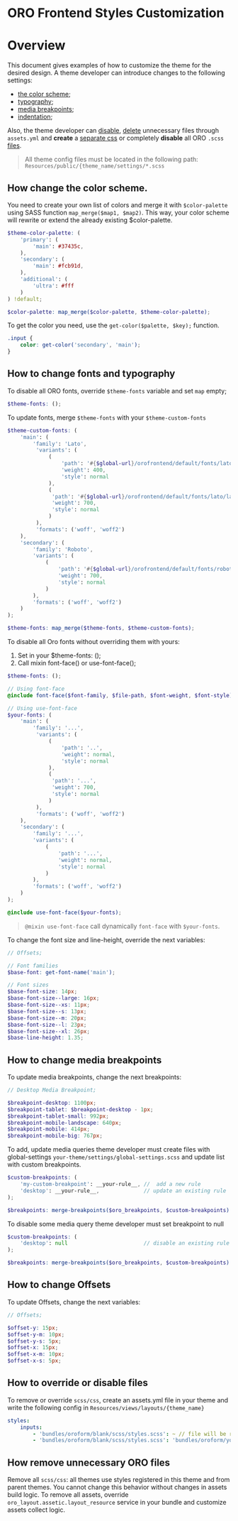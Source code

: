 # ORO Frontend Styles Customization

# Overview

This document gives examples of how to customize the theme for the desired design.
A theme developer can introduce changes to the following settings:
* [the color scheme](#how-change-the-color-scheme);
* [typography](#how-to-change-fonts-and-typography);
* [media breakpoints](#how-to-change-media-breakpoints);
* [indentation](#how-to-change-offsets);

Also, the theme developer can [disable](#how-to-override-or-disable-files), [delete](#how-to-override-or-disable-files)
unnecessary files through `assets.yml`
and **create** a [separate css](https://github.com/orocrm/platform/blob/master/src/Oro/Bundle/LayoutBundle/Resources/doc/config_definition.md)
or completely **disable** all ORO `.scss` [files](#how-remove-unnecessary-oro-files).

> All  theme config files must be located in the following path: `Resources/public/{theme_name/settings/*.scss`

## How change the color scheme.

You need to create your own list of colors and merge it with `$color-palette` using SASS function `map_merge($map1, $map2)`.
This way, your color scheme will rewrite or extend the already existing $color-palette.

````scss
$theme-color-palette: (
    'primary': (
        'main': #37435c,
    ),
    'secondary': (
        'main': #fcb91d,
    ),
    'additional': (
        'ultra': #fff
    )
) !default;

$color-palette: map_merge($color-palette, $theme-color-palette);

````

To get the color you need, use the `get-color($palette, $key);` function.

````scss
.input {
    color: get-color('secondary', 'main');
}
````

## How to change fonts and typography
To disable all ORO fonts, override `$theme-fonts` variable and set `map` empty;

````scss
$theme-fonts: ();
````

To update fonts, merge `$theme-fonts` with your `$theme-custom-fonts`

````scss
$theme-custom-fonts: (
    'main': (
        'family': 'Lato',
         'variants': (
             (
                 'path': '#{$global-url}/orofrontend/default/fonts/lato/lato-regular-webfont',
                 'weight': 400,
                 'style': normal
             ),
             (
              'path': '#{$global-url}/orofrontend/default/fonts/lato/lato-bold-webfont',
              'weight': 700,
              'style': normal
             )
         ),
         'formats': ('woff', 'woff2')
    ),
    'secondary': (
        'family': 'Roboto',
        'variants': (
            (
                'path': '#{$global-url}/orofrontend/default/fonts/roboto/roboto-regular-webfont',
                'weight': 700,
                'style': normal
            )
        ),
        'formats': ('woff', 'woff2')
    )
);

$theme-fonts: map_merge($theme-fonts, $theme-custom-fonts);
````

To disable all Oro fonts without overriding them with yours:
1. Set in your $theme-fonts: ();
2. Call mixin font-face() or use-font-face();

````scss
$theme-fonts: ();

// Using font-face
@include font-face($font-family, $file-path, $font-weight, $font-style);

// Using use-font-face
$your-fonts: (
    'main': (
        'family': '...',
         'variants': (
             (
                 'path': '..',
                 'weight': normal,
                 'style': normal
             ),
             (
              'path': '...',
              'weight': 700,
              'style': normal
             )
         ),
         'formats': ('woff', 'woff2')
    ),
    'secondary': (
        'family': '...',
        'variants': (
            (
                'path': '...',
                'weight': normal,
                'style': normal
            )
        ),
        'formats': ('woff', 'woff2')
    )
);

@include use-font-face($your-fonts);
````

> `@mixin use-font-face` call dynamically `font-face` with `$your-fonts`.


To change the font size and line-height, override the next variables:
````scss
// Offsets;

// Font families
$base-font: get-font-name('main');

// Font sizes
$base-font-size: 14px;
$base-font-size--large: 16px;
$base-font-size--xs: 11px;
$base-font-size--s: 13px;
$base-font-size--m: 20px;
$base-font-size--l: 23px;
$base-font-size--xl: 26px;
$base-line-height: 1.35;
````

## How to change media breakpoints

To update media breakpoints, change the next breakpoints:

````scss
// Desktop Media Breakpoint;

$breakpoint-desktop: 1100px;
$breakpoint-tablet: $breakpoint-desktop - 1px;
$breakpoint-tablet-small: 992px;
$breakpoint-mobile-landscape: 640px;
$breakpoint-mobile: 414px;
$breakpoint-mobile-big: 767px;
````

To add, update media queries theme developer must create files with global-settings `your-theme/settings/global-settings.scss`
and update list with custom breakpoints.

````scss
$custom-breakpoints: (
    'my-custom-breakpoint': __your-rule__, //  add a new rule
    'desktop': __your-rule__,              // update an existing rule
);

$breakpoints: merge-breakpoints($oro_breakpoints, $custom-breakpoints) !default;
````

To disable some media query theme developer must set breakpoint to null
````scss
$custom-breakpoints: (
    'desktop': null                        // disable an existing rule
);

$breakpoints: merge-breakpoints($oro_breakpoints, $custom-breakpoints) !default;
````

## How to change Offsets

To update Offsets, change the next variables:

````scss
// Offsets;

$offset-y: 15px;
$offset-y-m: 10px;
$offset-y-s: 5px;
$offset-x: 15px;
$offset-x-m: 10px;
$offset-x-s: 5px;
````

## How to override or disable files

To remove or override `scss/css`, create an assets.yml file in your theme and write the following config in `Resources/views/layouts/{theme_name}`

````yml
styles:
    inputs:
        - 'bundles/oroform/blank/scss/styles.scss': ~ // file will be removed from build process
        - 'bundles/oroform/blank/scss/styles.scss': 'bundles/oroform/your_theme/scss/styles.scss' // file will be overridden
````

## How remove unnecessary ORO files

Remove all `scss/css`: all themes use styles registered in this theme and from parent themes.
You cannot change this behavior without changes in assets build logic.
To remove all assets, override `oro_layout.assetic.layout_resource` service in your bundle and customize assets collect logic.

